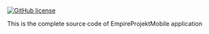 [![GitHub license](https://img.shields.io/badge/License-Custom%20-blue.svg)](LICENSE.md)

This is the complete source code of EmpireProjektMobile application
